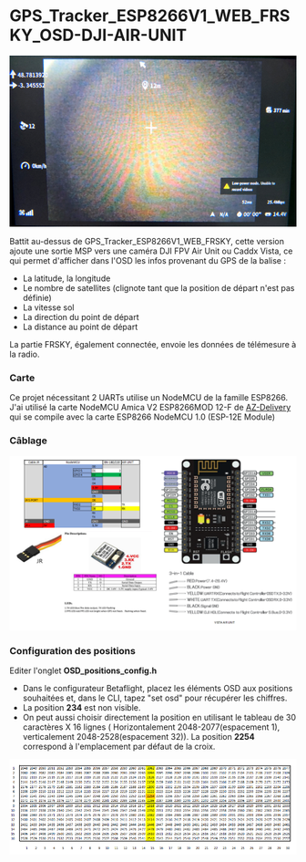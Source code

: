 # GPS_Tracker_ESP8266V1_WEB_FRSKY_OSD-DJI-AIR-UNIT

<img src="img/GOOGLES.PNG" width = "600">

Battit au-dessus de GPS_Tracker_ESP8266V1_WEB_FRSKY, cette version ajoute une sortie MSP vers une caméra 
DJI FPV Air Unit ou Caddx Vista, ce qui permet d'afficher dans l'OSD les infos provenant du GPS de la balise :
* La latitude, la longitude
* Le nombre de satellites (clignote tant que la position de départ n'est pas définie)
* La vitesse sol
* La direction du point de départ
* La distance au point de départ

La partie FRSKY, également connectée, envoie les données de télémesure à la radio.

### Carte
Ce projet nécessitant 2 UARTs utilise un NodeMCU de la famille ESP8266.
J'ai utilisé la carte NodeMCU Amica V2 ESP8266MOD 12-F de [AZ-Delivery](https://www.az-delivery.de/fr/products/nodemcu) qui se compile avec la carte ESP8266 NodeMCU 1.0 (ESP-12E Module)

### Câblage

<img src="img/Schema.PNG" width = "800">

### Configuration des positions

Editer l'onglet **OSD_positions_config.h**

* Dans le configurateur Betaflight, placez les éléments OSD aux positions souhaitées et, dans le CLI, tapez "set osd" pour récupérer les chiffres.
* La position **234** est non visible. 
* On peut aussi choisir directement la position en utilisant le tableau de  30 caractères X 16 lignes ( Horizontalement 2048-2077(espacement 1), 
verticalement 2048-2528(espacement 32)). La position **2254** correspond à l'emplacement par défaut de la croix.

<img src="img/OSD_positions.png" width = "800">
